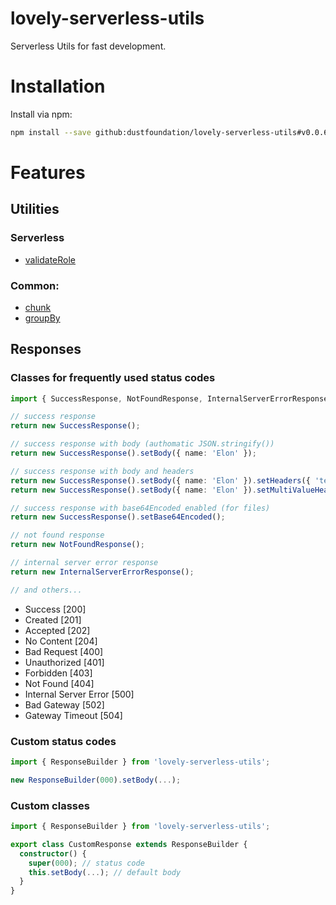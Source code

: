 # lovely-serverless-utils

Serverless Utils for fast development.

# Installation

Install via npm:

```sh
npm install --save github:dustfoundation/lovely-serverless-utils#v0.0.6
```

# Features

## Utilities

### Serverless
* [validateRole](https://github.com/DustFoundation/lovely-serverless-utils/blob/main/src/functions/serverless/validateRole.ts)

### Common:
* [chunk](https://github.com/DustFoundation/lovely-serverless-utils/blob/main/src/functions/common/chunk.ts)
* [groupBy](https://github.com/DustFoundation/lovely-serverless-utils/blob/main/src/functions/common/groupBy.ts)

## Responses

### Classes for frequently used status codes
```ts
import { SuccessResponse, NotFoundResponse, InternalServerErrorResponse } from 'lovely-serverless-utils';

// success response
return new SuccessResponse();

// success response with body (authomatic JSON.stringify())
return new SuccessResponse().setBody({ name: 'Elon' });

// success response with body and headers
return new SuccessResponse().setBody({ name: 'Elon' }).setHeaders({ 'test-header': 1 });
return new SuccessResponse().setBody({ name: 'Elon' }).setMultiValueHeaders({ 'test-header': [1] });

// success response with base64Encoded enabled (for files)
return new SuccessResponse().setBase64Encoded();

// not found response
return new NotFoundResponse();

// internal server error response
return new InternalServerErrorResponse();

// and others...
```

* Success [200]
* Created [201]
* Accepted [202]
* No Content [204]
* Bad Request [400]
* Unauthorized [401]
* Forbidden [403]
* Not Found [404]
* Internal Server Error [500]
* Bad Gateway [502]
* Gateway Timeout [504]

### Custom status codes
```ts
import { ResponseBuilder } from 'lovely-serverless-utils';

new ResponseBuilder(000).setBody(...);
```

### Custom classes
```ts
import { ResponseBuilder } from 'lovely-serverless-utils';

export class CustomResponse extends ResponseBuilder {
  constructor() {
    super(000); // status code
    this.setBody(...); // default body
  }
}
```